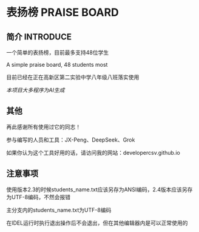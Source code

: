# 表扬榜 PRAISE BOARD

## 简介 INTRODUCE 

一个简单的表扬榜，目前最多支持48位学生

A simple praise board, 48 students most

目前已经在正在高新区第二实验中学八年级八班落实使用

*本项目大多程序为AI生成*



## 其他

再此感谢所有使用过它的同志！

参与编写的人员和工具：JX-Peng、DeepSeek、Grok

如果你认为这个工具好用的话，请访问我的网站：developercsv.github.io

## 注意事项

使用版本2.3的时候students_name.txt应该另存为ANSI编码，2.4版本应该另存为UTF-8编码，不然会报错

主分支内的students_name.txt为UTF-8编码

在IDEL运行时执行退出操作后不会退出，但在其他编辑器内是可以正常使用的
